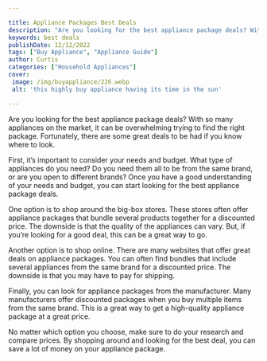 ```yaml
---

title: Appliance Packages Best Deals
description: "Are you looking for the best appliance package deals? With so many appliances on the market, it can be overwhelming trying to find...get the full scoop"
keywords: best deals
publishDate: 12/12/2022
tags: ["Buy Appliance", "Appliance Guide"]
author: Curtis
categories: ["Household Appliances"]
cover: 
 image: /img/buyappliance/226.webp
 alt: 'this highly buy appliance having its time in the sun'

---
```


Are you looking for the best appliance package deals? With so many appliances on the market, it can be overwhelming trying to find the right package. Fortunately, there are some great deals to be had if you know where to look.

First, it’s important to consider your needs and budget. What type of appliances do you need? Do you need them all to be from the same brand, or are you open to different brands? Once you have a good understanding of your needs and budget, you can start looking for the best appliance package deals.

One option is to shop around the big-box stores. These stores often offer appliance packages that bundle several products together for a discounted price. The downside is that the quality of the appliances can vary. But, if you’re looking for a good deal, this can be a great way to go.

Another option is to shop online. There are many websites that offer great deals on appliance packages. You can often find bundles that include several appliances from the same brand for a discounted price. The downside is that you may have to pay for shipping.

Finally, you can look for appliance packages from the manufacturer. Many manufacturers offer discounted packages when you buy multiple items from the same brand. This is a great way to get a high-quality appliance package at a great price.

No matter which option you choose, make sure to do your research and compare prices. By shopping around and looking for the best deal, you can save a lot of money on your appliance package.
